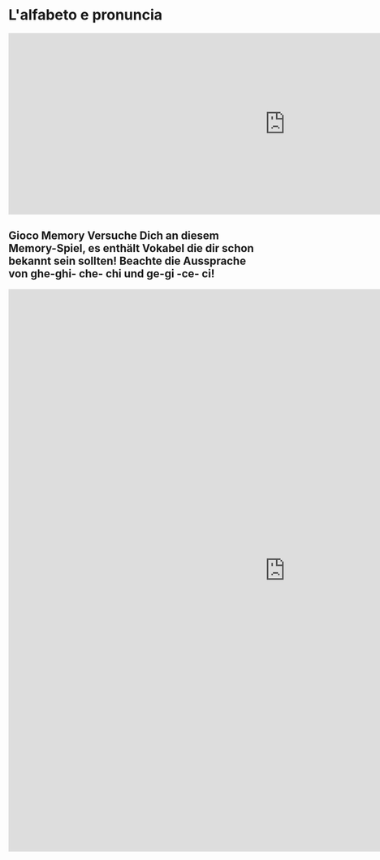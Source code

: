 <h1>L'alfabeto e pronuncia</h1>



<iframe src="https://h5p.org/h5p/embed/401401" width="1090" height="357" frameborder="0" allowfullscreen="allowfullscreen"></iframe><script src="https://h5p.org/sites/all/modules/h5p/library/js/h5p-resizer.js" charset="UTF-8"></script>

<h2>Gioco Memory
Versuche Dich an diesem Memory-Spiel, es enthält Vokabel die dir schon bekannt sein sollten! Beachte die Aussprache von ghe-ghi- che- chi und ge-gi -ce- ci!</h2>
<iframe src="https://h5p.org/h5p/embed/401347" width="1090" height="1107" frameborder="0" allowfullscreen="allowfullscreen"></iframe><script src="https://h5p.org/sites/all/modules/h5p/library/js/h5p-resizer.js" charset="UTF-8"></script>
